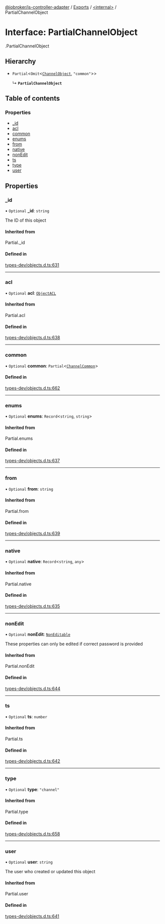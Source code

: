 [@iobroker/js-controller-adapter](../README.md) / [Exports](../modules.md) / [<internal\>](../modules/internal_.md) / PartialChannelObject

# Interface: PartialChannelObject

[<internal>](../modules/internal_.md).PartialChannelObject

## Hierarchy

- `Partial`<`Omit`<[`ChannelObject`](internal_.ChannelObject.md), ``"common"``\>\>

  ↳ **`PartialChannelObject`**

## Table of contents

### Properties

- [\_id](internal_.PartialChannelObject.md#_id)
- [acl](internal_.PartialChannelObject.md#acl)
- [common](internal_.PartialChannelObject.md#common)
- [enums](internal_.PartialChannelObject.md#enums)
- [from](internal_.PartialChannelObject.md#from)
- [native](internal_.PartialChannelObject.md#native)
- [nonEdit](internal_.PartialChannelObject.md#nonedit)
- [ts](internal_.PartialChannelObject.md#ts)
- [type](internal_.PartialChannelObject.md#type)
- [user](internal_.PartialChannelObject.md#user)

## Properties

### \_id

• `Optional` **\_id**: `string`

The ID of this object

#### Inherited from

Partial.\_id

#### Defined in

[types-dev/objects.d.ts:631](https://github.com/ioBroker/ioBroker.js-controller/blob/ce27fae4/packages/types-dev/objects.d.ts#L631)

___

### acl

• `Optional` **acl**: [`ObjectACL`](internal_.ObjectACL.md)

#### Inherited from

Partial.acl

#### Defined in

[types-dev/objects.d.ts:638](https://github.com/ioBroker/ioBroker.js-controller/blob/ce27fae4/packages/types-dev/objects.d.ts#L638)

___

### common

• `Optional` **common**: `Partial`<[`ChannelCommon`](internal_.ChannelCommon.md)\>

#### Defined in

[types-dev/objects.d.ts:662](https://github.com/ioBroker/ioBroker.js-controller/blob/ce27fae4/packages/types-dev/objects.d.ts#L662)

___

### enums

• `Optional` **enums**: `Record`<`string`, `string`\>

#### Inherited from

Partial.enums

#### Defined in

[types-dev/objects.d.ts:637](https://github.com/ioBroker/ioBroker.js-controller/blob/ce27fae4/packages/types-dev/objects.d.ts#L637)

___

### from

• `Optional` **from**: `string`

#### Inherited from

Partial.from

#### Defined in

[types-dev/objects.d.ts:639](https://github.com/ioBroker/ioBroker.js-controller/blob/ce27fae4/packages/types-dev/objects.d.ts#L639)

___

### native

• `Optional` **native**: `Record`<`string`, `any`\>

#### Inherited from

Partial.native

#### Defined in

[types-dev/objects.d.ts:635](https://github.com/ioBroker/ioBroker.js-controller/blob/ce27fae4/packages/types-dev/objects.d.ts#L635)

___

### nonEdit

• `Optional` **nonEdit**: [`NonEditable`](internal_.NonEditable.md)

These properties can only be edited if correct password is provided

#### Inherited from

Partial.nonEdit

#### Defined in

[types-dev/objects.d.ts:644](https://github.com/ioBroker/ioBroker.js-controller/blob/ce27fae4/packages/types-dev/objects.d.ts#L644)

___

### ts

• `Optional` **ts**: `number`

#### Inherited from

Partial.ts

#### Defined in

[types-dev/objects.d.ts:642](https://github.com/ioBroker/ioBroker.js-controller/blob/ce27fae4/packages/types-dev/objects.d.ts#L642)

___

### type

• `Optional` **type**: ``"channel"``

#### Inherited from

Partial.type

#### Defined in

[types-dev/objects.d.ts:658](https://github.com/ioBroker/ioBroker.js-controller/blob/ce27fae4/packages/types-dev/objects.d.ts#L658)

___

### user

• `Optional` **user**: `string`

The user who created or updated this object

#### Inherited from

Partial.user

#### Defined in

[types-dev/objects.d.ts:641](https://github.com/ioBroker/ioBroker.js-controller/blob/ce27fae4/packages/types-dev/objects.d.ts#L641)
